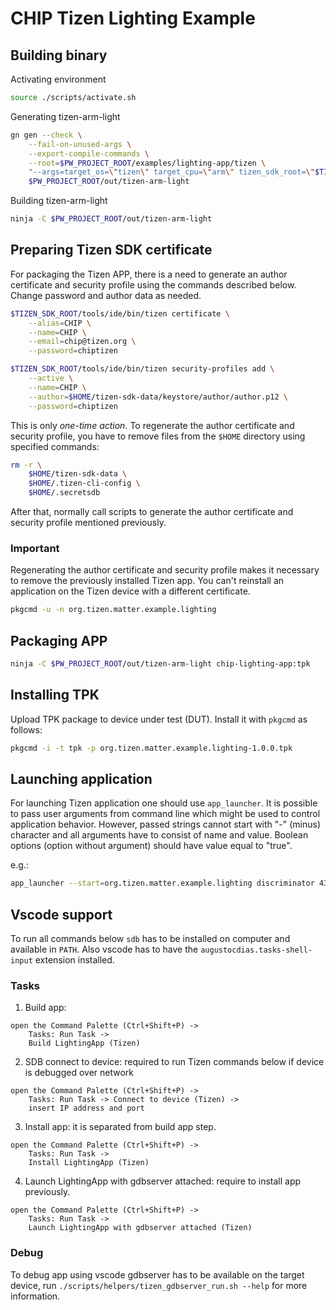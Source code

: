 # CHIP Tizen Lighting Example

## Building binary

Activating environment

```sh
source ./scripts/activate.sh
```

Generating tizen-arm-light

```sh
gn gen --check \
    --fail-on-unused-args \
    --export-compile-commands \
    --root=$PW_PROJECT_ROOT/examples/lighting-app/tizen \
    "--args=target_os=\"tizen\" target_cpu=\"arm\" tizen_sdk_root=\"$TIZEN_SDK_ROOT\" tizen_sdk_sysroot=\"$TIZEN_SDK_SYSROOT\"" \
    $PW_PROJECT_ROOT/out/tizen-arm-light
```

Building tizen-arm-light

```sh
ninja -C $PW_PROJECT_ROOT/out/tizen-arm-light
```

## Preparing Tizen SDK certificate

For packaging the Tizen APP, there is a need to generate an author certificate
and security profile using the commands described below. Change password and
author data as needed.

```sh
$TIZEN_SDK_ROOT/tools/ide/bin/tizen certificate \
    --alias=CHIP \
    --name=CHIP \
    --email=chip@tizen.org \
    --password=chiptizen

$TIZEN_SDK_ROOT/tools/ide/bin/tizen security-profiles add \
    --active \
    --name=CHIP \
    --author=$HOME/tizen-sdk-data/keystore/author/author.p12 \
    --password=chiptizen
```

This is only _one-time action_. To regenerate the author certificate and
security profile, you have to remove files from the `$HOME` directory using
specified commands:

```sh
rm -r \
    $HOME/tizen-sdk-data \
    $HOME/.tizen-cli-config \
    $HOME/.secretsdb
```

After that, normally call scripts to generate the author certificate and
security profile mentioned previously.

### Important

Regenerating the author certificate and security profile makes it necessary to
remove the previously installed Tizen app. You can't reinstall an application on
the Tizen device with a different certificate.

```sh
pkgcmd -u -n org.tizen.matter.example.lighting
```

## Packaging APP

```sh
ninja -C $PW_PROJECT_ROOT/out/tizen-arm-light chip-lighting-app:tpk
```

## Installing TPK

Upload TPK package to device under test (DUT). Install it with `pkgcmd` as
follows:

```sh
pkgcmd -i -t tpk -p org.tizen.matter.example.lighting-1.0.0.tpk
```

## Launching application

For launching Tizen application one should use `app_launcher`. It is possible to
pass user arguments from command line which might be used to control application
behavior. However, passed strings cannot start with "-" (minus) character and
all arguments have to consist of name and value. Boolean options (option without
argument) should have value equal to "true".

e.g.:

```sh
app_launcher --start=org.tizen.matter.example.lighting discriminator 43 wifi true
```

## Vscode support

To run all commands below `sdb` has to be installed on computer and available in
`PATH`. Also vscode has to have the `augustocdias.tasks-shell-input` extension
installed.

### Tasks

1. Build app:

```
open the Command Palette (Ctrl+Shift+P) ->
    Tasks: Run Task ->
    Build LightingApp (Tizen)
```

2. SDB connect to device: required to run Tizen commands below if device is
   debugged over network

```
open the Command Palette (Ctrl+Shift+P) ->
    Tasks: Run Task -> Connect to device (Tizen) ->
    insert IP address and port
```

3. Install app: it is separated from build app step.

```
open the Command Palette (Ctrl+Shift+P) ->
    Tasks: Run Task ->
    Install LightingApp (Tizen)
```

4. Launch LightingApp with gdbserver attached: require to install app
   previously.

```
open the Command Palette (Ctrl+Shift+P) ->
    Tasks: Run Task ->
    Launch LightingApp with gdbserver attached (Tizen)
```

### Debug

To debug app using vscode gdbserver has to be available on the target device,
run `./scripts/helpers/tizen_gdbserver_run.sh --help` for more information.
